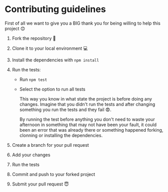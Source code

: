 # Contributing guidelines

First of all we want to give you a BIG thank you for being willing to help this project 😊

1. Fork the repository 🍴
2. Clone it to your local environment 💻
3. Install the dependencies with `npm install`
4. Run the tests:

   - Run `npm test`
   - Select the option to run all tests

     This way you know in what state the project is before doing any changes. Imagine that you didn't run the tests and after changing something you run the tests and they fail 😨.

     By running the test before anything you don't need to waste your afternoon in something that may not have been your fault, it could been an error that was already there or something happened forking, clonning or installing the dependencies.

5. Create a branch for your pull request
6. Add your changes
7. Run the tests
8. Commit and push to your forked project
9. Submit your pull request 😇
